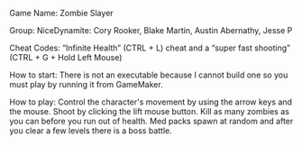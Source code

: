 Game Name: Zombie Slayer

Group: NiceDynamite: Cory Rooker, Blake Martin, Austin Abernathy, Jesse P

Cheat Codes: “Infinite Health” (CTRL + L) cheat and a “super fast shooting” (CTRL + G + Hold Left Mouse)

How to start: There is not an executable because I cannot build one so you must play by running it from GameMaker.

How to play: Control the character's movement by using the arrow keys and the mouse. Shoot by clicking the lift mouse button. Kill as many zombies as you can before you run out of health. Med packs spawn at random and after you clear a few levels there is a boss battle.